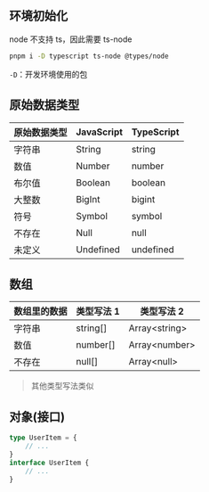## 环境初始化

node 不支持 ts，因此需要 ts-node

```bash
pnpm i -D typescript ts-node @types/node
```

`-D`：开发环境使用的包

## 原始数据类型

| 原始数据类型 | JavaScript | TypeScript |
| ------------ | ---------- | ---------- |
| 字符串       | String     | string     |
| 数值         | Number     | number     |
| 布尔值       | Boolean    | boolean    |
| 大整数       | BigInt     | bigint     |
| 符号         | Symbol     | symbol     |
| 不存在       | Null       | null       |
| 未定义       | Undefined  | undefined  |

## 数组

| 数组里的数据 | 类型写法 1 | 类型写法 2      |
| ------------ | ---------- | --------------- |
| 字符串       | string\[\] | Array\<string\> |
| 数值         | number\[\] | Array\<number\> |
| 不存在       | null\[\]   | Array\<null\>   |

> 其他类型写法类似

## 对象(接口)

```ts
type UserItem = {
	// ...
}
interface UserItem {
	// ...
}
```
